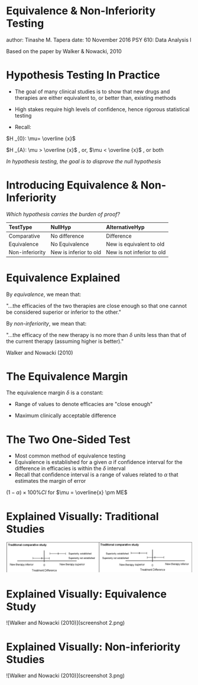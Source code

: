 Equivalence & Non-Inferiority Testing
========================================================
author: Tinashe M. Tapera
date: 10 November 2016
PSY 610: Data Analysis I

Based on the paper by Walker & Nowacki, 2010

Hypothesis Testing In Practice
========================================================


- The goal of many clinical studies is to show that new drugs and therapies are either equivalent to, or better than, existing methods

- High stakes require high levels of confidence, hence rigorous statistical testing

- Recall:

$H _{0}: \mu= \overline {x}$

$H _{A}: \mu > \overline {x}$ ,   or,   $\mu < \overline {x}$ ,   or both

*In hypothesis testing, the goal is to disprove the null hypothesis*

Introducing Equivalence & Non-Inferiority
========================================================

*Which hypothesis carries the burden of proof?*

|TestType        |NullHyp                |AlternativeHyp             |
|:---------------|:----------------------|:--------------------------|
|Comparative     |No difference          |Difference                 |
|Equivalence     |No Equivalence         |New is equivalent to old   |
|Non-inferiority |New is inferior to old |New is not inferior to old |

Equivalence Explained
========================================================

By *equivalence*, we mean that:

"...the efficacies of the two therapies are close
enough so that one cannot be considered superior or inferior to
the other."

By *non-inferiority*, we mean that:

"...the efficacy of the new therapy is no more than $\delta$ units less than that of the current therapy (assuming higher is better)."

Walker and Nowacki (2010)

The Equivalence Margin
========================================================

The equivalence margin $\delta$ is a constant:

- Range of values to denote efficacies are "close enough"

- Maximum clinically acceptable difference

The Two One-Sided Test
======================================================

- Most common method of equivalence testing
- Equivalence is established for a given $\alpha$ if confidence interval for the difference in efficacies is within the $\delta$ interval
- Recall that confidence interval is a range of values related to $\alpha$ that estimates the margin of error

$(1-\alpha) \times 100\% CI$ for $\mu  =  \overline{x} \pm ME$

Explained Visually: Traditional Studies
========================================================
![Walker and Nowacki (2010)](screenshot.png)

Explained Visually: Equivalence Study
========================================================
![Walker and Nowacki (2010)](screenshot 2.png)

Explained Visually: Non-inferiority Studies
========================================================
![Walker and Nowacki (2010)](screenshot 3.png)

